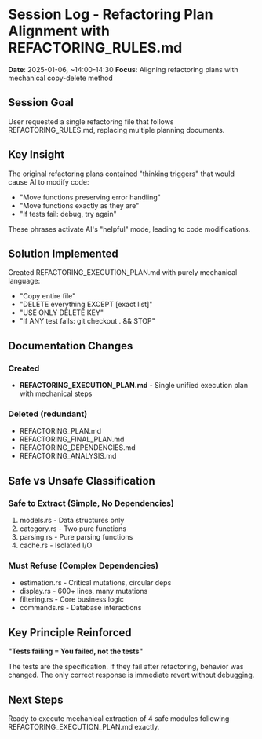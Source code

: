 # Session Log - Refactoring Plan Alignment with REFACTORING_RULES.md

**Date**: 2025-01-06, ~14:00-14:30
**Focus**: Aligning refactoring plans with mechanical copy-delete method

## Session Goal
User requested a single refactoring file that follows REFACTORING_RULES.md, replacing multiple planning documents.

## Key Insight
The original refactoring plans contained "thinking triggers" that would cause AI to modify code:
- "Move functions preserving error handling"
- "Move functions exactly as they are"  
- "If tests fail: debug, try again"

These phrases activate AI's "helpful" mode, leading to code modifications.

## Solution Implemented
Created REFACTORING_EXECUTION_PLAN.md with purely mechanical language:
- "Copy entire file"
- "DELETE everything EXCEPT [exact list]"
- "USE ONLY DELETE KEY"
- "If ANY test fails: git checkout . && STOP"

## Documentation Changes

### Created
- **REFACTORING_EXECUTION_PLAN.md** - Single unified execution plan with mechanical steps

### Deleted (redundant)
- REFACTORING_PLAN.md
- REFACTORING_FINAL_PLAN.md  
- REFACTORING_DEPENDENCIES.md
- REFACTORING_ANALYSIS.md

## Safe vs Unsafe Classification

### Safe to Extract (Simple, No Dependencies)
1. models.rs - Data structures only
2. category.rs - Two pure functions
3. parsing.rs - Pure parsing functions
4. cache.rs - Isolated I/O

### Must Refuse (Complex Dependencies)
- estimation.rs - Critical mutations, circular deps
- display.rs - 600+ lines, many mutations
- filtering.rs - Core business logic
- commands.rs - Database interactions

## Key Principle Reinforced
**"Tests failing = You failed, not the tests"**

The tests are the specification. If they fail after refactoring, behavior was changed. The only correct response is immediate revert without debugging.

## Next Steps
Ready to execute mechanical extraction of 4 safe modules following REFACTORING_EXECUTION_PLAN.md exactly.